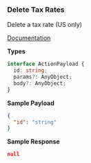 ### Delete Tax Rates

Delete a tax rate (US only)

[Documentation](https://developer.sage.com/accounting/reference/taxes/#tag/Tax-Rates/operation/deleteTaxRatesKey)

**Types**
```ts
interface ActionPayload {
  id: string;
  params?: AnyObject;
  body?: AnyObject;
}
```

**Sample Payload**
```json
{
  "id": "string"
}
```

**Sample Response**
```json
null
```

